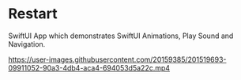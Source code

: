 # Restart

SwiftUI App which demonstrates SwiftUI Animations, Play Sound and Navigation.

https://user-images.githubusercontent.com/20159385/201519693-09911052-90a3-4db4-aca4-694053d5a22c.mp4
